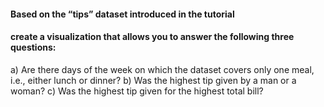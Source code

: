 #### Based on the “tips” dataset introduced in the tutorial
#### create a visualization that allows you to answer the following three questions:
a) Are there days of the week on which the dataset covers only one meal, i.e., either lunch or dinner?
b) Was the highest tip given by a man or a woman?
c) Was the highest tip given for the highest total bill?
